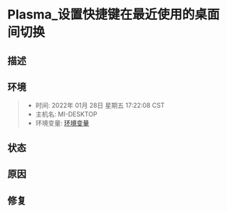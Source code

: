 # Plasma_设置快捷键在最近使用的桌面间切换
## 描述


## 环境
> - 时间: 2022年 01月 28日 星期五 17:22:08 CST
> - 主机名: MI-DESKTOP
> - 环境变量: [环境变量](./file/env.md)


## 状态


## 原因


## 修复
